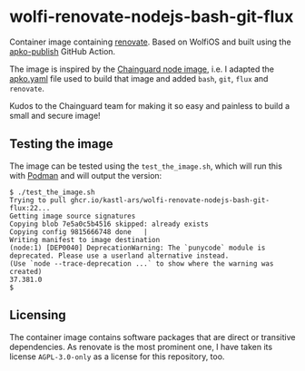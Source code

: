 # wolfi-renovate-nodejs-bash-git-flux

Container image containing [renovate](https://github.com/renovatebot/renovate).
Based on WolfiOS and built using the
[apko-publish](https://github.com/chainguard-images/actions/tree/main/apko-publish)
GitHub Action.

The image is inspired by the [Chainguard node
image](https://images.chainguard.dev/directory/image/node/overview), i.e. I
adapted the
[apko.yaml](https://github.com/chainguard-images/images/blob/main/images/node/config/template.apko.yaml)
file used to build that image and added `bash`, `git`, `flux` and `renovate`.

Kudos to the Chainguard team for making it so easy and painless to build a small
and secure image!

## Testing the image

The image can be tested using the `test_the_image.sh`, which will run this with
[Podman](https://podman.io/) and will output the version:

```
$ ./test_the_image.sh
Trying to pull ghcr.io/kastl-ars/wolfi-renovate-nodejs-bash-git-flux:22...
Getting image source signatures
Copying blob 7e5a0c5b4516 skipped: already exists
Copying config 9815666748 done   |
Writing manifest to image destination
(node:1) [DEP0040] DeprecationWarning: The `punycode` module is deprecated. Please use a userland alternative instead.
(Use `node --trace-deprecation ...` to show where the warning was created)
37.381.0
$
```

## Licensing

The container image contains software packages that are direct or transitive
dependencies. As renovate is the most prominent one, I have taken its license
`AGPL-3.0-only` as a license for this repository, too.
